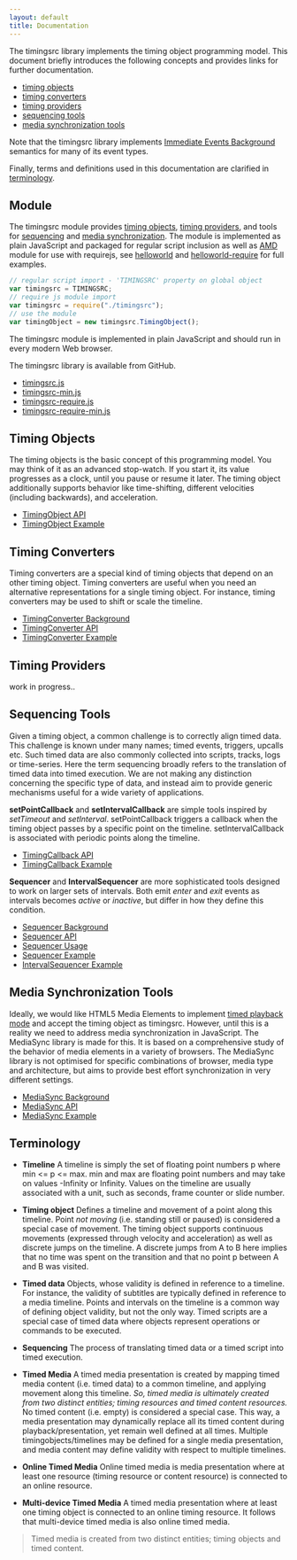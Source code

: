 ```yaml
---
layout: default
title: Documentation
---
```


The timingsrc library implements the timing object programming model. 
This document briefly introduces the following concepts and provides links for further documentation.

- [timing objects](#timingobject)
- [timing converters](#timingconverter)
- [timing providers](#timingprovider)
- [sequencing tools](#sequencing)
- [media synchronization tools](#mediasync)
 
Note that the timingsrc library implements [Immediate Events Background](background_eventing.html) semantics for many of its event types. 

Finally, terms and definitions used in this documentation are clarified in [terminology](#terminology).  


<a name="timingsrc"></a>
## Module

The timingsrc module provides [timing objects](#timingobject), [timing providers](#timingprovider), and tools for [sequencing](#sequencing) and [media synchronization](#mediasync). The module is implemented as plain JavaScript and packaged for regular script inclusion as well as [AMD](http://requirejs.org/) module for use with requirejs, see [helloworld](../examples/helloworld.html) and [helloworld-require](../examples/helloworld-require.html) for full examples. 

```javascript
// regular script import - 'TIMINGSRC' property on global object 
var timingsrc = TIMINGSRC;              
// require js module import
var timingsrc = require("./timingsrc");
// use the module
var timingObject = new timingsrc.TimingObject();
```

The timingsrc module is implemented in plain JavaScript and should run in every modern Web browser.

The timingsrc library is available from GitHub.

- [timingsrc.js](../lib/timingsrc.js)
- [timingsrc-min.js](../lib/timingsrc-min.js)
- [timingsrc-require.js](../lib/timingsrc-require.js)
- [timingsrc-require-min.js](../lib/timingsrc-require-min.js)


<a name="timingobject"></a>
## Timing Objects

The timing objects is the basic concept of this programming model. You may think of it as an advanced stop-watch.
If you start it, its value progresses as a clock, until you pause or resume it later. The timing object additionally 
supports behavior like time-shifting, different velocities (including backwards), and acceleration.

- [TimingObject API](api_timingobject.html)
- [TimingObject Example](exp_timingobject.html)

<a name="timingconverter"></a>
## Timing Converters

Timing converters are a special kind of timing objects that depend on an other timing object.
Timing converters are useful when you need an alternative representations for a single timing object. For instance, 
timing converters may be used to shift or scale the timeline.

- [TimingConverter Background](background_timingconverter.html)
- [TimingConverter API](api_timingconverter.html)
- [TimingConverter Example](exp_timingconverter.html)

<a name="timingprovider"></a>
## Timing Providers

work in progress..


<a name="sequencing"></a>
## Sequencing Tools

Given a timing object, a common challenge is to correctly align timed data. This challenge is known under many names;
timed events, triggers, upcalls etc. Such timed data are also commonly collected into scripts, tracks, logs or time-series. 
Here the term sequencing broadly refers to the translation of timed data into timed execution. We are not making any
distinction concerning the specific type of data, and instead aim to provide generic mechanisms useful for a wide variety of applications.

**setPointCallback** and **setIntervalCallback** are simple tools inspired by _setTimeout_ and _setInterval_. setPointCallback triggers a callback when the timing object passes by a specific point on the timeline. setIntervalCallback is associated with periodic points along the timeline.

- [TimingCallback API](api_timingcallback.html)
- [TimingCallback Example](exp_timingcallback.html)

**Sequencer** and **IntervalSequencer** are more sophisticated tools designed to work on larger sets of intervals. Both emit _enter_ and _exit_ events as intervals becomes _active_ or _inactive_, but differ in how they define this condition. 

- [Sequencer Background](background_sequencer.html)
- [Sequencer API](api_sequencer.html)
- [Sequencer Usage](usage_sequencer.html)
- [Sequencer Example](exp_sequencer.html)
- [IntervalSequencer Example](exp_intervalsequencer.html)


<a name="mediasync"></a>
## Media Synchronization Tools

Ideally, we would like HTML5 Media Elements to implement [timed playback mode](http://webtiming.github.io/timingobject/#media-elements-and-the-timing-object) and accept the timing object as timingsrc. However, until this is a reality we need to address media synchronization in JavaScript. The MediaSync library is made for this. It is based on a comprehensive study of the behavior of media elements in a variety of browsers. The MediaSync library is not optimised for specific combinations of browser, media type and architecture, but aims to provide best effort synchronization in very different settings.

- [MediaSync Background](background_mediasync.html)
- [MediaSync API](api_mediasync.html)
- [MediaSync Example](exp_mediasync.html)


<a name="terminology"></a>
## Terminology

- **Timeline** A timeline is simply the set of floating point numbers p where min \<= p \<= max. min and max are floating point numbers and may take on values -Infinity or Infinity. Values on the timeline are usually associated with a unit, such as seconds, frame counter or slide number.

- **Timing object** Defines a timeline and movement of a point along this timeline. Point *not moving* (i.e. standing still or paused) is considered a special case of movement. The timing object supports continuous movements (expressed through velocity and acceleration) as well as discrete jumps on the timeline. A discrete jumps from A to B here implies that no time was spent on the transition and that no point p between A and B was visited.

- **Timed data** Objects, whose validity is defined in reference to a timeline. For instance, the validity of subtitles are typically defined in reference to a media timeline. Points and intervals on the timeline is a common way of defining object validity, but not the only way. Timed scripts are a special case of timed data where objects represent operations or commands to be executed.

- **Sequencing** The process of translating timed data or a timed script into timed execution.

- **Timed Media** A timed media presentation is created by mapping timed media content (i.e. timed data) to a common timeline, and applying movement along this timeline. *So, timed media is ultimately created from two distinct entities; timing resources and timed content resources.* No timed content (i.e. empty) is considered a special case. This way, a media presentation may dynamically replace all its timed content during playback/presentation, yet remain well defined at all times. Multiple timingobjects/timelines may be defined for a single media presentation, and media content may define validity with respect to multiple timelines.

- **Online Timed Media** Online timed media is media presentation where at least one resource (timing resource or content resource) is connected to an online resource.

- **Multi-device Timed Media** A timed media presentation where at least one timing object is connected to an online timing resource. It follows that multi-device timed media is also online timed media.

> Timed media is created from two distinct entities; timing objects and timed content.
